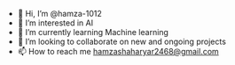 - 👋 Hi, I’m @hamza-1012
- 👀 I’m interested in AI 
- 🌱 I’m currently learning Machine learning
- 💞️ I’m looking to collaborate on new and ongoing projects
- 📫 How to reach me hamzashaharyar2468@gmail.com

<!---
hamza-1012/hamza-1012 is a ✨ special ✨ repository because its `README.md` (this file) appears on your GitHub profile.
You can click the Preview link to take a look at your changes.
--->

